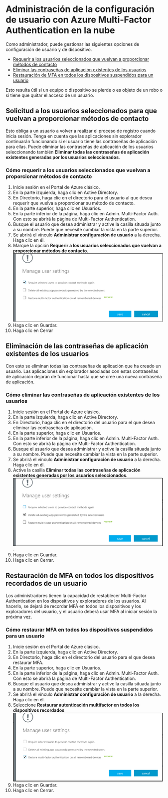 <properties 
	pageTitle="Informes de Azure Multi-Factor Authentication" 
	description="Describe cómo cambiar opciones de la configuración del usuario, como por ejemplo forzar a los usuarios realizar nuevamente el proceso proofup." 
	documentationCenter="" 
	services="multi-factor-authentication" 
	authors="billmath" 
	manager="stevenpo" 
	editor="curtand"/>

<tags 
	ms.service="multi-factor-authentication" 
	ms.workload="identity" 
	ms.tgt_pltfrm="na" 
	ms.devlang="na" 
	ms.topic="article" 
	ms.date="05/12/2016" 
	ms.author="billmath"/>

# Administración de la configuración de usuario con Azure Multi-Factor Authentication en la nube

Como administrador, puede gestionar las siguientes opciones de configuración de usuario y de dispositivo.

- [Requerir a los usuarios seleccionados que vuelvan a proporcionar métodos de contacto](#require-selected-users-to-provide-contact-methods-again)
- [Eliminar las contraseñas de aplicación existentes de los usuarios](#delete-users-existing-app-passwords)
- [Restauración de MFA en todos los dispositivos suspendidos para un usuario](#restore-mfa-on-all-suspended-devices-for-a-user)






Esto resulta útil si un equipo o dispositivo se pierde o es objeto de un robo o si tiene que quitar el acceso de un usuario.


## Solicitud a los usuarios seleccionados para que vuelvan a proporcionar métodos de contacto

Esto obliga a un usuario a volver a realizar el proceso de registro cuando inicia sesión. Tenga en cuenta que las aplicaciones sin explorador continuarán funcionando si el usuario tiene las contraseñas de aplicación para ellas. Puede eliminar las contraseñas de aplicación de los usuarios seleccionando también **Eliminar todas las contraseñas de aplicación existentes generadas por los usuarios seleccionados**.

### Cómo requerir a los usuarios seleccionados que vuelvan a proporcionar métodos de contacto




1. Inicie sesión en el Portal de Azure clásico.
2. En la parte izquierda, haga clic en Active Directory.
3. En Directorio, haga clic en el directorio para el usuario al que desea requerir que vuelva a proporcionar su método de contacto.
4. En la parte superior, haga clic en Usuarios.
5. En la parte inferior de la página, haga clic en Admin. Multi-Factor Auth. Con esto se abrirá la página de Multi-Factor Authentication.
6. Busque el usuario que desea administrar y active la casilla situada junto a su nombre. Puede que necesite cambiar la vista en la parte superior.
7. Se abrirá el vínculo **Administrar configuración de usuario** a la derecha. Haga clic en él.
8. Marque la opción **Requerir a los usuarios seleccionados que vuelvan a proporcionar métodos de contacto**. ![Proporcionar métodos de contacto](./media/multi-factor-authentication-manage-users-and-devices/reproofup.png)
10. Haga clic en Guardar.
11. Haga clic en Cerrar

## Eliminación de las contraseñas de aplicación existentes de los usuarios

Con esto se eliminan todas las contraseñas de aplicación que ha creado un usuario. Las aplicaciones sin explorador asociadas con estas contraseñas de aplicación dejarán de funcionar hasta que se cree una nueva contraseña de aplicación.

### Cómo eliminar las contraseñas de aplicación existentes de los usuarios

1. Inicie sesión en el Portal de Azure clásico.
2. En la parte izquierda, haga clic en Active Directory.
3. En Directorio, haga clic en el directorio del usuario para el que desea eliminar las contraseñas de aplicación.
4. En la parte superior, haga clic en Usuarios.
5. En la parte inferior de la página, haga clic en Admin. Multi-Factor Auth. Con esto se abrirá la página de Multi-Factor Authentication.
6. Busque el usuario que desea administrar y active la casilla situada junto a su nombre. Puede que necesite cambiar la vista en la parte superior.
7. Se abrirá el vínculo **Administrar configuración de usuario** a la derecha. Haga clic en él. 
8. Active la casilla **Eliminar todas las contraseñas de aplicación existentes generadas por los usuarios seleccionados**. ![Eliminar contraseñas de aplicación](./media/multi-factor-authentication-manage-users-and-devices/deleteapppasswords.png).
10. Haga clic en Guardar.
10. Haga clic en Cerrar.

## Restauración de MFA en todos los dispositivos recordados de un usuario

Los administradores tienen la capacidad de restablecer Multi-Factor Authentication en los dispositivos y exploradores de los usuarios. Al hacerlo, se dejará de recordar MFA en todos los dispositivos y los exploradores del usuario, y el usuario deberá usar MFA al iniciar sesión la próxima vez.

### Cómo restaurar MFA en todos los dispositivos suspendidos para un usuario

1. Inicie sesión en el Portal de Azure clásico.
2. En la parte izquierda, haga clic en Active Directory.
3. En Directorio, haga clic en el directorio del usuario para el que desea restaurar MFA.
4. En la parte superior, haga clic en Usuarios.
5. En la parte inferior de la página, haga clic en Admin. Multi-Factor Auth. Con esto se abrirá la página de Multi-Factor Authentication.
6. Busque el usuario que desea administrar y active la casilla situada junto a su nombre. Puede que necesite cambiar la vista en la parte superior.
7. Se abrirá el vínculo **Administrar configuración de usuario** a la derecha. Haga clic en él.
8. Seleccione **Restaurar autenticación multifactor en todos los dispositivos recordados** ![Eliminar contraseñas de aplicación](./media/multi-factor-authentication-manage-users-and-devices/rememberdevices.png)
9. Haga clic en Guardar.
10. Haga clic en Cerrar.

<!---HONumber=AcomDC_0518_2016-->